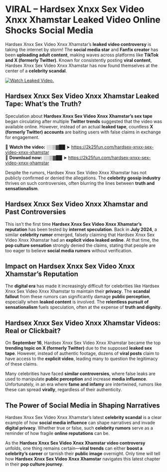 # VIRAL – Hardsex Xnxx Sex Video Xnxx Xhamstar Leaked Video Online Shocks Social Media 

Hardsex Xnxx Sex Video Xnxx Xhamstar’s **leaked video controversy** is taking the internet by storm! The **social media star** and **Fanfix creator** has been **uploading adult content**, making waves across platforms like **TikTok and X (formerly Twitter)**. Known for consistently posting **viral content**, Hardsex Xnxx Sex Video Xnxx Xhamstar has now found themselves at the center of a **celebrity scandal**.  

[![Watch Leaked Video.](https://miro.medium.com/v2/resize:fit:828/format:webp/1*cilzJN44JGOrTw9NJCrNHA.gif "Watch Leaked Video")](https://2k25fun.com/hardsex-xnxx-sex-video-xnxx-xhamstar)

## **Hardsex Xnxx Sex Video Xnxx Xhamstar Leaked Tape: What’s the Truth?**  
Speculation about **Hardsex Xnxx Sex Video Xnxx Xhamstar’s sex tape** began circulating after multiple **Twitter trends** suggested that the video was available online. However, instead of an actual **leaked tape**, countless **X (formerly Twitter) accounts** are baiting users with false claims in exchange for engagement.  

🔹 **Watch the video:** ░░▒▓██ ➤ https://2k25fun.com/hardsex-xnxx-sex-video-xnxx-xhamstar  
🔹 **Download now:** ░░▒▓██ ➤ https://2k25fun.com/hardsex-xnxx-sex-video-xnxx-xhamstar  

Despite the rumors, Hardsex Xnxx Sex Video Xnxx Xhamstar has not publicly confirmed or denied the allegations. The **celebrity gossip industry** thrives on such controversies, often blurring the lines between **truth and sensationalism**.  

## **Hardsex Xnxx Sex Video Xnxx Xhamstar and Past Controversies**  
This isn’t the first time **Hardsex Xnxx Sex Video Xnxx Xhamstar’s reputation** has been tested by **internet speculation**. Back in **July 2024**, a similar **celebrity rumor** emerged, falsely claiming that Hardsex Xnxx Sex Video Xnxx Xhamstar had an **explicit video leaked online**. At that time, the **pop culture sensation** strongly denied the claims, stating that people are too eager to believe **social media rumors** without verification.  

## **Impact on Hardsex Xnxx Sex Video Xnxx Xhamstar’s Reputation**  
The **digital era** has made it increasingly difficult for celebrities like Hardsex Xnxx Sex Video Xnxx Xhamstar to maintain their **privacy**. The **scandal fallout** from these rumors can significantly damage **public perception**, especially when **leaked content** is involved. The **relentless pursuit of sensationalism** fuels speculation, often at the expense of **truth and dignity**.  

## **Hardsex Xnxx Sex Video Xnxx Xhamstar Videos: Real or Clickbait?**  
On **September 16**, Hardsex Xnxx Sex Video Xnxx Xhamstar became the top **trending topic on X (formerly Twitter)** due to the supposed **leaked sex tape**. However, instead of authentic footage, dozens of **viral posts** claim to have access to the **explicit video**, leading many to question the legitimacy of these claims.  

Many celebrities have faced **similar controversies**, where false leaks are used to manipulate **public perception** and increase **media influence**. Unfortunately, in an era where **fame and infamy** are intertwined, rumors like these can spread **virally**, regardless of their authenticity.  

## **The Power of Social Media in Shaping Narratives**  
Hardsex Xnxx Sex Video Xnxx Xhamstar’s latest **celebrity scandal** is a clear example of how **social media influence** can shape narratives and invade **digital privacy**. Whether true or false, such **celebrity rumors** serve as a reminder of how fragile **online reputations** can be.  

As the **Hardsex Xnxx Sex Video Xnxx Xhamstar video controversy** unfolds, one thing remains certain—**viral trends** can either **boost a celebrity’s career** or tarnish their **public image** overnight. Only time will tell how **Hardsex Xnxx Sex Video Xnxx Xhamstar** navigates this latest chapter in their **pop culture journey**. 
